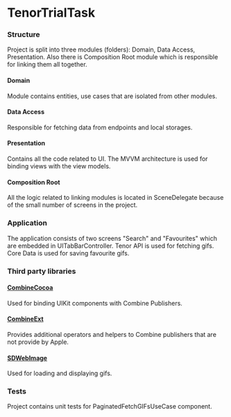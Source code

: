 # TenorTrialTask

### Structure
Project is split into three modules (folders): Domain, Data Access, Presentation. Also there is Composition Root module which is responsible for linking them all together.

#### Domain
Module contains entities, use cases that are isolated from other modules.

#### Data Access
Responsible for fetching data from endpoints and local storages.

#### Presentation
Contains all the code related to UI. The MVVM architecture is used for binding views with the view models.

#### Composition Root
All the logic related to linking modules is located in SceneDelegate because of the small number of screens in the project.

### Application
The application consists of two screens "Search" and "Favourites" which are embedded in UITabBarController. Tenor API is used for fetching gifs. Core Data is used for saving favourite gifs.

### Third party libraries

#### [CombineCocoa](https://github.com/CombineCommunity/CombineCocoa.git)
Used for binding UIKit components with Combine Publishers. 

#### [CombineExt](https://github.com/CombineCommunity/CombineExt.git)
Provides additional operators and helpers to Combine publishers that are not provide by Apple.

#### [SDWebImage](https://github.com/SDWebImage/SDWebImage.git)
Used for loading and displaying gifs.

### Tests
Project contains unit tests for PaginatedFetchGIFsUseCase component.
